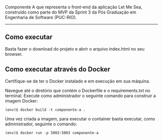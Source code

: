 Componente A que representa o front-end da aplicação Let Me Sea, construído como parte do MVP da Sprint 3 da Pós Graduação em Engenharia de Software (PUC-RIO).

---
## Como executar

Basta fazer o download do projeto e abrir o arquivo index.html no seu browser.

## Como executar através do Docker

Certifique-se de ter o Docker instalado e em execução em sua máquina.

Navegue até o diretório que contém o Dockerfile e o requirements.txt no terminal. Execute como administrador o seguinte comando para construir a imagem Docker:

```
(env)$ docker build -t componente-a .
```

Uma vez criada a imagem, para executar o container basta executar, como administrador, seguinte o comando:

```
(env)$ docker run -p 5003:5003 componente-a
```